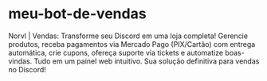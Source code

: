 # meu-bot-de-vendas
Norvl | Vendas: Transforme seu Discord em uma loja completa! Gerencie produtos, receba pagamentos via Mercado Pago (PIX/Cartão) com entrega automática, crie cupons, ofereça suporte via tickets e automatize boas-vindas. Tudo em um painel web intuitivo. Sua solução definitiva para vendas no Discord!
